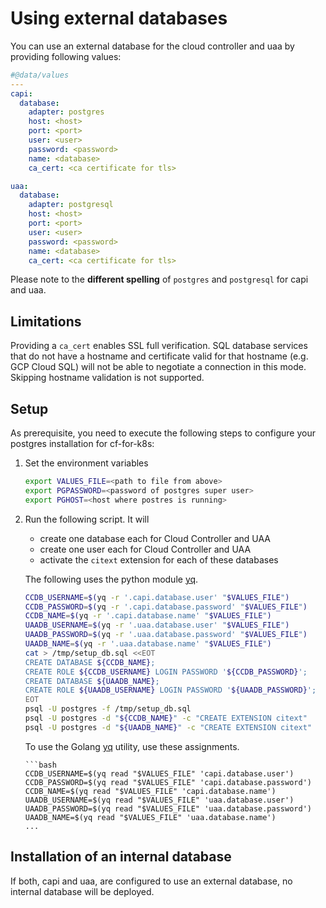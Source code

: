 # Using external databases


You can use an external database for the cloud controller and uaa by providing following values:

```yaml
#@data/values
---
capi:
  database:
    adapter: postgres
    host: <host>
    port: <port>
    user: <user>
    password: <password>
    name: <database>
    ca_cert: <ca certificate for tls>

uaa:
  database:
    adapter: postgresql
    host: <host>
    port: <port>
    user: <user>
    password: <password>
    name: <database>
    ca_cert: <ca certificate for tls>
```


Please note to the **different spelling** of `postgres`  and `postgresql` for capi and uaa.


## Limitations

Providing a `ca_cert` enables SSL full verification. SQL database services that do not have a hostname and certificate valid for that hostname (e.g. GCP Cloud SQL) will not be able to negotiate a connection in this mode. Skipping hostname validation is not supported.

## Setup

As prerequisite, you need to execute the following steps to configure your postgres installation for cf-for-k8s:

1. Set the environment variables

    ```bash
    export VALUES_FILE=<path to file from above>
    export PGPASSWORD=<password of postgres super user>
    export PGHOST=<host where postres is running>
    ```

2. Run the following script. It will
   * create one database each for Cloud Controller and UAA
   * create one user each for Cloud Controller and UAA
   * activate the `citext` extension for each of these databases

    The following uses the python module [yq](https://kislyuk.github.io/yq/).
    ```bash
    CCDB_USERNAME=$(yq -r '.capi.database.user' "$VALUES_FILE")
    CCDB_PASSWORD=$(yq -r '.capi.database.password' "$VALUES_FILE")
    CCDB_NAME=$(yq -r '.capi.database.name' "$VALUES_FILE")
    UAADB_USERNAME=$(yq -r '.uaa.database.user' "$VALUES_FILE")
    UAADB_PASSWORD=$(yq -r '.uaa.database.password' "$VALUES_FILE")
    UAADB_NAME=$(yq -r '.uaa.database.name' "$VALUES_FILE")
    cat > /tmp/setup_db.sql <<EOT
    CREATE DATABASE ${CCDB_NAME};
    CREATE ROLE ${CCDB_USERNAME} LOGIN PASSWORD '${CCDB_PASSWORD}';
    CREATE DATABASE ${UAADB_NAME};
    CREATE ROLE ${UAADB_USERNAME} LOGIN PASSWORD '${UAADB_PASSWORD}';
    EOT
    psql -U postgres -f /tmp/setup_db.sql
    psql -U postgres -d "${CCDB_NAME}" -c "CREATE EXTENSION citext"
    psql -U postgres -d "${UAADB_NAME}" -c "CREATE EXTENSION citext"
    ```
    To use the Golang [yq](https://github.com/mikefarah/yq) utility, use these assignments.
    ```
    ```bash
    CCDB_USERNAME=$(yq read "$VALUES_FILE" 'capi.database.user')
    CCDB_PASSWORD=$(yq read "$VALUES_FILE" 'capi.database.password')
    CCDB_NAME=$(yq read "$VALUES_FILE" 'capi.database.name')
    UAADB_USERNAME=$(yq read "$VALUES_FILE" 'uaa.database.user')
    UAADB_PASSWORD=$(yq read "$VALUES_FILE" 'uaa.database.password')
    UAADB_NAME=$(yq read "$VALUES_FILE" 'uaa.database.name')
    ...
    ```

## Installation of an internal database

If both, capi and uaa, are configured to use an external database, no internal database will be deployed.
